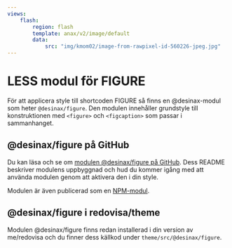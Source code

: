 ```yaml
---
views:
    flash:
        region: flash
        template: anax/v2/image/default
        data:
            src: "img/kmom02/image-from-rawpixel-id-560226-jpeg.jpg"
---
```

LESS modul för FIGURE
=========================

För att applicera style till shortcoden FIGURE så finns en @desinax-modul som heter `@desinax/figure`. Den modulen innehåller grundstyle till konstruktionen med `<figure>` och `<figcaption>` som passar i sammanhanget.



@desinax/figure på GitHub
-------------------------

Du kan läsa och se om [modulen @desinax/figure på GitHub](https://github.com/desinax/figure). Dess README beskriver modulens uppbyggnad och hud du kommer igång med att använda modulen genom att aktivera den i din style.

Modulen är även publicerad som en [NPM-modul](https://www.npmjs.com/package/@desinax/figure).



@desinax/figure i redovisa/theme
-------------------------

Modulen @desinax/figure finns redan installerad i din version av me/redovisa och du finner dess källkod under `theme/src/@desinax/figure`.
